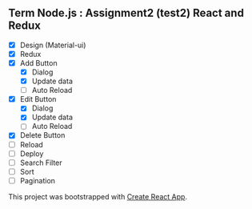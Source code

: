 ## Term Node.js : Assignment2 (test2) React and Redux 

- [x] Design (Material-ui)
- [x] Redux
- [x] Add Button
    - [x] Dialog
    - [x] Update data
    - [ ] Auto Reload
- [x] Edit Button
    - [x] Dialog
    - [x] Update data
    - [ ] Auto Reload
- [x] Delete Button
- [ ] Reload
- [ ] Deploy
- [ ] Search Filter
- [ ] Sort
- [ ] Pagination

This project was bootstrapped with [Create React App](https://github.com/facebook/create-react-app).
